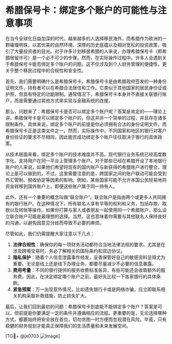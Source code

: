# 希腊保号卡：绑定多个账户的可能性与注意事项

在当今全球化日益加深的时代，越来越多的人选择移民海外，而希腊作为欧洲的一颗璀璨明珠，以其优美的自然环境、深厚的历史底蕴以及相对宽松的投资政策，吸引了大量投资者的目光。对于许多计划移居希腊的人来说，办理希腊保号卡（即希腊居留许可）是一个必不可少的步骤。然而，在实际操作过程中，许多人会遇到关于希腊保号卡能否绑定多个账户的问题。这不仅涉及到个人财务管理的便捷性，更关乎整个移民过程中的合规性和安全性。

首先，我们需要明确什么是希腊保号卡。希腊保号卡是由希腊政府签发的一种身份证明文件，持有者可以在希腊合法居住和工作。它类似于其他国家的居民身份证或护照，但具有特定的功能限制。通常情况下，希腊保号卡本身并不直接关联银行账户，而是需要通过其他方式来实现与金融系统的连接。

那么，问题来了：希腊保号卡是否可以绑定多个账户呢？答案是肯定的——理论上讲，希腊保号卡是可以绑定多个账户的，但这并非一个简单的过程，并且存在诸多限制条件。具体来说，绑定多个账户的前提是你必须拥有合法的身份证明文件，而希腊保号卡正是这类文件之一。然而，实际操作中，不同国家和地区的银行对客户身份验证的要求不尽相同，因此能否成功绑定多个账户往往取决于银行的具体政策。

从技术层面来看，绑定多个账户的技术难度并不高。现代银行业务系统已经高度数字化，支持用户在同一平台上管理多个账户。对于那些已经在希腊开设了本地银行账户的人来说，如果他们希望将现有的国内账户与新获得的希腊账户进行整合，理论上是可以做到的。不过，这里需要注意的是，跨国家之间的账户联动可能会受到外汇管制、税收协定等因素的影响。例如，某些国家可能不允许本国公民轻易地将资金转移到国外账户上，即便这些账户属于同一持有人。

此外，还有一个重要的概念叫做“联合账户”。联合账户是指由两个或更多人共同拥有的银行账户。在这种情况下，所有联名人享有平等的权利和义务，包括存款、取款以及转账等操作。如果你打算与家人或者朋友一起使用同一个希腊账户，那么设立联合账户可能是最理想的选择。当然，这也意味着你需要与其他联名人保持良好的沟通，以避免因意见分歧而导致不必要的麻烦。

尽管如此，我们仍需提醒大家注意以下几点：

1. **法律合规性**：确保你的每一项财务活动都符合当地法律法规的要求。尤其是在涉及跨境交易时，务必了解相关的国际条约和双边协议。
2. **隐私保护**：随着个人信息泄露事件频发，妥善保管好自己的敏感资料显得尤为重要。无论是线上还是线下办理业务，都要尽量减少不必要的信息暴露。
3. **费用考量**：不同的银行提供的服务收费标准各异，有些可能还会收取额外的服务费。因此，在决定绑定哪个账户之前，最好先比较一下各家银行的具体条款。
4. **紧急预案**：万一出现意外情况，比如遗失银行卡或是网络诈骗，应立即联系相关机构采取补救措施，防止损失扩大。

最后，让我们回到最初的问题：希腊保号卡到底能不能绑定多个账户？答案是可以，但前提是你要满足一定的条件并遵循相应的流程。更重要的是，无论选择哪种方式，都要始终把安全放在首位，切勿贪图一时方便而忽视潜在风险。毕竟，只有稳健的财务规划才能真正保障我们的生活质量和未来发展空间。

[TG💪+ @jx0703 ![Image](https://github.com/user-attachments/assets/dbca1d08-cadb-493c-b0ec-ad6f7a83f270)]